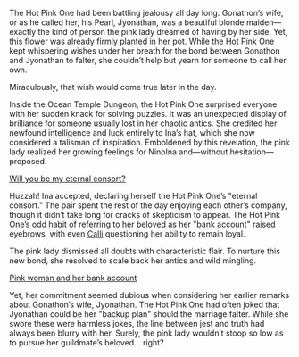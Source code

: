 <!-- title: Eternal Consort -->

The Hot Pink One had been battling jealousy all day long. Gonathon’s wife, or as he called her, his Pearl, Jyonathan, was a beautiful blonde maiden—exactly the kind of person the pink lady dreamed of having by her side. Yet, this flower was already firmly planted in her pot. While the Hot Pink One kept whispering wishes under her breath for the bond between Gonathon and Jyonathan to falter, she couldn’t help but yearn for someone to call her own.

Miraculously, that wish would come true later in the day.

Inside the Ocean Temple Dungeon, the Hot Pink One surprised everyone with her sudden knack for solving puzzles. It was an unexpected display of brilliance for someone usually lost in her chaotic antics. She credited her newfound intelligence and luck entirely to Ina’s hat, which she now considered a talisman of inspiration. Emboldened by this revelation, the pink lady realized her growing feelings for NinoIna and—without hesitation—proposed.

[Will you be my eternal consort?](#embed:https://www.youtube.com/live/f8W426vzTb8?t=9715)

Huzzah! Ina accepted, declaring herself the Hot Pink One’s "eternal consort." The pair spent the rest of the day enjoying each other’s company, though it didn’t take long for cracks of skepticism to appear. The Hot Pink One’s odd habit of referring to her beloved as her ["bank account"](https://www.youtube.com/live/z4R10dPeuwY?feature=shared\&t=3773) raised eyebrows, with even [Calli](https://www.youtube.com/live/f8W426vzTb8?feature=shared\&t=12783) questioning her ability to remain loyal.

The pink lady dismissed all doubts with characteristic flair. To nurture this new bond, she resolved to scale back her antics and wild mingling.

[Pink woman and her bank account](#embed:https://www.youtube.com/live/z4R10dPeuwY?t=8693)

Yet, her commitment seemed dubious when considering her earlier remarks about Gonathon’s wife, Jyonathan. The Hot Pink One had often joked that Jyonathan could be her "backup plan" should the marriage falter. While she swore these were harmless jokes, the line between jest and truth had always been blurry with her. Surely, the pink lady wouldn’t stoop so low as to pursue her guildmate’s beloved… right?
